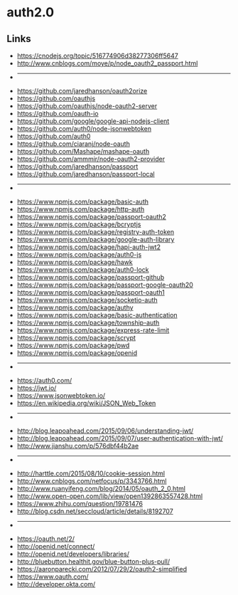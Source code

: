 # auth2.0

## Links

* https://cnodejs.org/topic/516774906d38277306ff5647
* http://www.cnblogs.com/moye/p/node_oauth2_passport.html
* -----------------------------------------------
* https://github.com/jaredhanson/oauth2orize
* https://github.com/oauthjs
* https://github.com/oauthjs/node-oauth2-server
* https://github.com/oauth-io
* https://github.com/google/google-api-nodejs-client
* https://github.com/auth0/node-jsonwebtoken
* https://github.com/auth0
* https://github.com/ciaranj/node-oauth
* https://github.com/Mashape/mashape-oauth
* https://github.com/ammmir/node-oauth2-provider
* https://github.com/jaredhanson/passport
* https://github.com/jaredhanson/passport-local
* -----------------------------------------------
* https://www.npmjs.com/package/basic-auth
* https://www.npmjs.com/package/http-auth
* https://www.npmjs.com/package/passport-oauth2
* https://www.npmjs.com/package/bcryptjs
* https://www.npmjs.com/package/registry-auth-token
* https://www.npmjs.com/package/google-auth-library
* https://www.npmjs.com/package/hapi-auth-jwt2
* https://www.npmjs.com/package/auth0-js
* https://www.npmjs.com/package/hawk
* https://www.npmjs.com/package/auth0-lock
* https://www.npmjs.com/package/passport-github
* https://www.npmjs.com/package/passport-google-oauth20
* https://www.npmjs.com/package/passport-oauth1
* https://www.npmjs.com/package/socketio-auth
* https://www.npmjs.com/package/authy
* https://www.npmjs.com/package/basic-authentication
* https://www.npmjs.com/package/township-auth
* https://www.npmjs.com/package/express-rate-limit
* https://www.npmjs.com/package/scrypt
* https://www.npmjs.com/package/pwd
* https://www.npmjs.com/package/openid
* -----------------------------------------------
* https://auth0.com/
* https://jwt.io/
* https://www.jsonwebtoken.io/
* https://en.wikipedia.org/wiki/JSON_Web_Token
* -----------------------------------------------
* http://blog.leapoahead.com/2015/09/06/understanding-jwt/
* http://blog.leapoahead.com/2015/09/07/user-authentication-with-jwt/
* http://www.jianshu.com/p/576dbf44b2ae
* -----------------------------------------------
* http://harttle.com/2015/08/10/cookie-session.html
* http://www.cnblogs.com/netfocus/p/3343766.html
* http://www.ruanyifeng.com/blog/2014/05/oauth_2_0.html
* http://www.open-open.com/lib/view/open1392863557428.html
* https://www.zhihu.com/question/19781476
* http://blog.csdn.net/seccloud/article/details/8192707
* -----------------------------------------------
* https://oauth.net/2/
* http://openid.net/connect/
* http://openid.net/developers/libraries/
* http://bluebutton.healthit.gov/blue-button-plus-pull/
* https://aaronparecki.com/2012/07/29/2/oauth2-simplified
* https://www.oauth.com/
* http://developer.okta.com/
